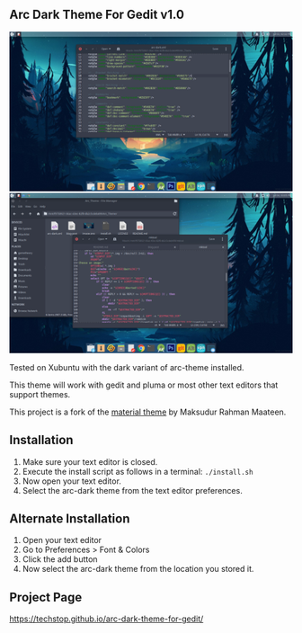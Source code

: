 ## Arc Dark Theme For Gedit v1.0

![image](image0.png)
![image](image1.png)

Tested on Xubuntu with the dark variant of arc-theme installed.

This theme will work with gedit and pluma or most other text editors that support themes.

This project is a fork of the [material theme](https://github.com/maateen/gedit-material-theme) by Maksudur Rahman Maateen.

## Installation

1. Make sure your text editor is closed.
2. Execute the install script as follows in a terminal: `./install.sh`
3. Now open your text editor.
4. Select the arc-dark theme from the text editor preferences.

## Alternate Installation

1. Open your text editor
2. Go to Preferences > Font & Colors
3. Click the add button
4. Now select the arc-dark theme from the location you stored it.

## Project Page

<https://techstop.github.io/arc-dark-theme-for-gedit/>
